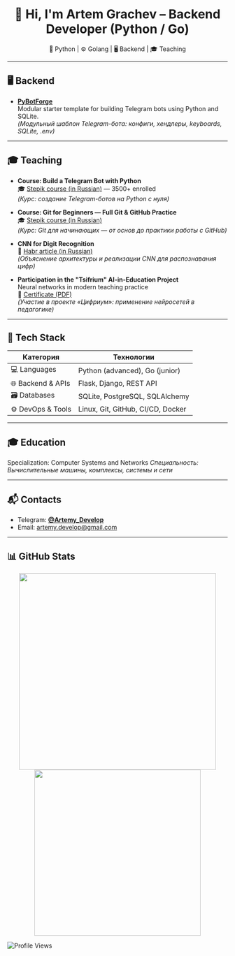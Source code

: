 <h1 align="center">👋 Hi, I'm Artem Grachev – Backend Developer (Python / Go)</h1> 
<p align="center"> 🐍 Python | ⚙️ Golang | 🖥️ Backend | 🎓 Teaching </p>

---

## 🖥️ Backend

* **[PyBotForge](https://github.com/Artemy-dev/PyBotForge)**<br>
  Modular starter template for building Telegram bots using Python and SQLite.<br>
  *(Модульный шаблон Telegram-бота: конфиги, хендлеры, keyboards, SQLite, .env)*

---

## 🎓 Teaching

* **Course: Build a Telegram Bot with Python**<br>
  🎓 [Stepik course (in Russian)](https://stepik.org/course/211057) — 3500+ enrolled<br>
  *(Курс: создание Telegram-ботов на Python с нуля)*

* **Course: Git for Beginners — Full Git & GitHub Practice**<br>
  🎓 [Stepik course (in Russian)](https://stepik.org/247874)<br>
  *(Курс: Git для начинающих — от основ до практики работы с GitHub)*

* **CNN for Digit Recognition**<br>
  📘 [Habr article (in Russian)](https://habr.com/p/856426)<br>
  *(Объяснение архитектуры и реализации CNN для распознавания цифр)*

* **Participation in the "Tsifrium" AI-in-Education Project**<br>
  Neural networks in modern teaching practice<br>
  📄 [Certificate (PDF)](https://github.com/Artemy-dev/Artemy-dev/blob/main/certificates/Применение%20нейросетей.pdf)<br>
  *(Участие в проекте «Цифриум»: применение нейросетей в педагогике)*


---

## 🧠 Tech Stack

| Категория         | Технологии                         |
| ----------------- | ---------------------------------- |
| 💻 Languages      | Python (advanced), Go (junior)     |
| 🌐 Backend & APIs | Flask, Django, REST API            |
| 🗃️ Databases     | SQLite, PostgreSQL, SQLAlchemy     |
| ⚙️ DevOps & Tools | Linux, Git, GitHub, CI/CD, Docker  |

---

## 🎓 Education

Specialization: Computer Systems and Networks
*Специальность: Вычислительные машины, комплексы, системы и сети*

---

## 📬 Contacts

* Telegram: [**@Artemy\_Develop**](https://t.me/Artemy_Develop)
* Email: [artemy.develop@gmail.com](mailto:artemy.develop@gmail.com)

---

## 📊 GitHub Stats
<p align="center"> <img src="https://github-readme-stats.vercel.app/api?username=Artemy-dev&show_icons=true&theme=radical" width="450"/> <img src="https://github-readme-stats.vercel.app/api/top-langs/?username=Artemy-dev&layout=compact&theme=radical" width="380"/> </p>

![Profile Views](https://komarev.com/ghpvc/?username=Artemy-dev&color=blue)
